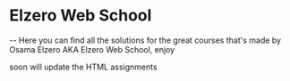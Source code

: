 # Elzero Web School

-- Here you can find all the solutions for the great courses that's made by Osama Elzero AKA Elzero Web School, enjoy

soon will update the HTML assignments
